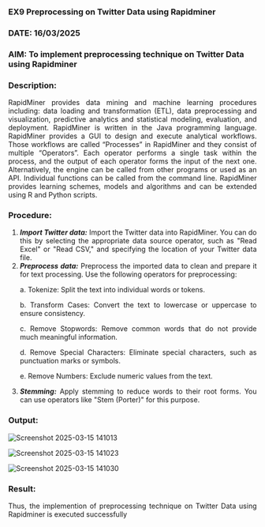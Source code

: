 ### EX9 Preprocessing on Twitter Data using Rapidminer
### DATE: 16/03/2025
### AIM: To implement preprocessing technique on Twitter Data using Rapidminer
### Description: 
<div align = "justify">
RapidMiner provides data mining and machine learning procedures including: data loading and transformation (ETL), data preprocessing and visualization, 
predictive analytics and statistical modeling, evaluation, and deployment. RapidMiner is written in the Java programming language. 
RapidMiner provides a GUI to design and execute analytical workflows. Those workflows are called “Processes” in RapidMiner and they consist of multiple “Operators”. 
Each operator performs a single task within the process, and the output of each operator forms the input of the next one. Alternatively, the engine can be called from 
other programs or used as an API. Individual functions can be called from the command line. 
RapidMiner provides learning schemes, models and algorithms and can be extended using R and Python scripts.

### Procedure:
1) ***Import Twitter data:*** Import the Twitter data into RapidMiner. You can do this by selecting the appropriate
data source operator, such as "Read Excel" or "Read CSV," and specifying the location of your Twitter data
file.
2) ***Preprocess data:*** Preprocess the imported data to clean and prepare it for text processing. Use the following
operators for preprocessing:
    <p>a. Tokenize: Split the text into individual words or tokens.
    <p>b. Transform Cases: Convert the text to lowercase or uppercase to ensure consistency.
    <p>c. Remove Stopwords: Remove common words that do not provide much meaningful information.
    <p>d. Remove Special Characters: Eliminate special characters, such as punctuation marks or symbols.
    <p>e. Remove Numbers: Exclude numeric values from the text.
3) ***Stemming:*** Apply stemming to reduce words to their root forms. You can use operators like "Stem (Porter)"
for this purpose.


### Output:

![Screenshot 2025-03-15 141013](https://github.com/user-attachments/assets/c6a33868-6524-4774-ba60-7dc1ddd270a9)

![Screenshot 2025-03-15 141023](https://github.com/user-attachments/assets/cf59825b-7c34-425d-9d3f-052dc9993c61)

![Screenshot 2025-03-15 141030](https://github.com/user-attachments/assets/975d7efb-6d34-4e02-a7d0-27e1ca39bf07)

### Result:
Thus, the implemention of preprocessing technique on Twitter Data using Rapidminer is executed successfully
